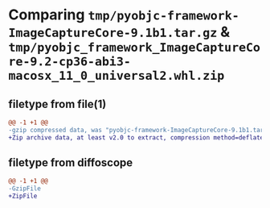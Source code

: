 # Comparing `tmp/pyobjc-framework-ImageCaptureCore-9.1b1.tar.gz` & `tmp/pyobjc_framework_ImageCaptureCore-9.2-cp36-abi3-macosx_11_0_universal2.whl.zip`

## filetype from file(1)

```diff
@@ -1 +1 @@
-gzip compressed data, was "pyobjc-framework-ImageCaptureCore-9.1b1.tar", last modified: Sun Mar 26 11:26:49 2023, max compression
+Zip archive data, at least v2.0 to extract, compression method=deflate
```

## filetype from diffoscope

```diff
@@ -1 +1 @@
-GzipFile
+ZipFile
```

